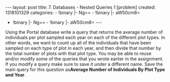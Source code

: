 --- layout: post title: 7. Databases - Nested Queries 1 [problem]
created: 1318101329 categories: - !binary |- Ng== - !binary |- aW50cm8=
- !binary |- Ng== - !binary |- aW50cm8= ---

Using the Portal database write a query that returns the average number
of individuals per plot sampled each year on each of the different plot
types. In other words, we want to count up all of the individuals that
have been sampled on each type of plot in each year, and then divide
that number by the total number of plots with that plot type. You may be
able to reuse and/or modify some of the queries that you wrote earlier
in the assignment. If you modify a query make sure to save it under a
different name. Save the main query for this question as**Average Number
of Individuals By Plot Type and Year**.
